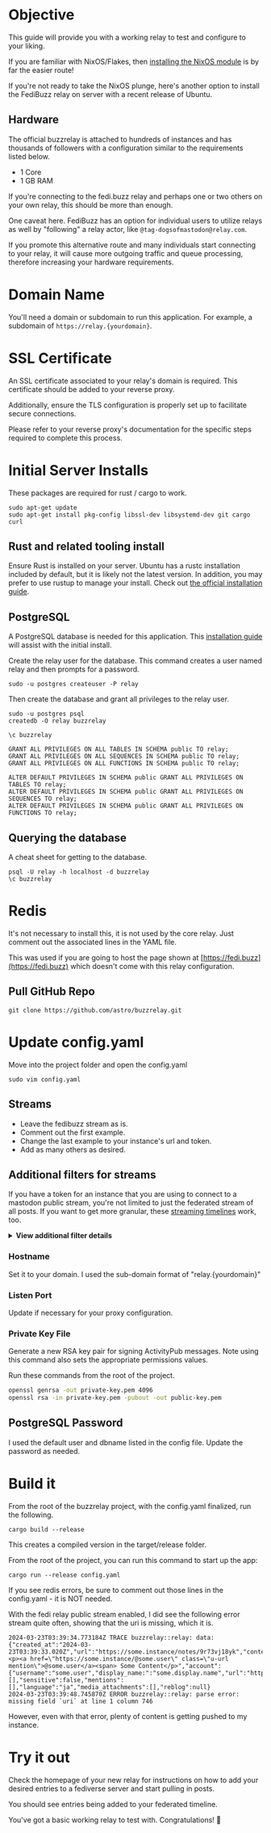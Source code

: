 # Objective
This guide will provide you with a working relay to test and configure to your liking. 

If you are familiar with NixOS/Flakes, then [installing the NixOS module](https://github.com/astro/buzzrelay?tab=readme-ov-file#build) is by far the easier route! 

If you're not ready to take the NixOS plunge, here's another option to install the FediBuzz relay on server with a recent release of Ubuntu. 

## Hardware
The official buzzrelay is attached to hundreds of instances and has thousands of followers with a configuration similar to the requirements listed below.

* 1 Core
* 1 GB RAM

If you're connecting to the fedi.buzz relay and perhaps one or two others on your own relay, this should be more than enough.

One caveat here. FediBuzz has an option for individual users to utilize relays as well by "following" a relay actor, like `@tag-dogsofmastodon@relay.com`. 

If you promote this alternative route and many individuals start connecting to your relay, it will cause more outgoing traffic and queue processing, therefore increasing your hardware requirements.

# Domain Name
You'll need a domain or subdomain to run this application. For example, a subdomain of `https://relay.{yourdomain}`.

# SSL Certificate
An SSL certificate associated to your relay's domain is required. This certificate should be added to your reverse proxy. 

Additionally, ensure the TLS configuration is properly set up to facilitate secure connections. 

Please refer to your reverse proxy's documentation for the specific steps required to complete this process.

# Initial Server Installs
These packages are required for rust / cargo to work.
```
sudo apt-get update
sudo apt-get install pkg-config libssl-dev libsystemd-dev git cargo curl
```

## Rust and related tooling install
Ensure Rust is installed on your server. Ubuntu has a rustc installation included by default, but it is likely not the latest version. In addition, you may prefer to use rustup to manage your  install. Check out [the official installation guide](https://www.rust-lang.org/tools/install).


## PostgreSQL
A PostgreSQL database is needed for this application. This [installation guide](https://www.digitalocean.com/community/tutorials/how-to-install-and-use-postgresql-on-ubuntu-22-04) will assist with the initial install.

Create the relay user for the database. This command creates a user named relay and then prompts for a password.

```
sudo -u postgres createuser -P relay
```

Then create the database and grant all privileges to the relay user. 

```
sudo -u postgres psql 
createdb -O relay buzzrelay

\c buzzrelay

GRANT ALL PRIVILEGES ON ALL TABLES IN SCHEMA public TO relay;
GRANT ALL PRIVILEGES ON ALL SEQUENCES IN SCHEMA public TO relay;
GRANT ALL PRIVILEGES ON ALL FUNCTIONS IN SCHEMA public TO relay;

ALTER DEFAULT PRIVILEGES IN SCHEMA public GRANT ALL PRIVILEGES ON TABLES TO relay;
ALTER DEFAULT PRIVILEGES IN SCHEMA public GRANT ALL PRIVILEGES ON SEQUENCES TO relay;
ALTER DEFAULT PRIVILEGES IN SCHEMA public GRANT ALL PRIVILEGES ON FUNCTIONS TO relay;
```

## Querying the database
A cheat sheet for getting to the database.

```
psql -U relay -h localhost -d buzzrelay
\c buzzrelay
```

# Redis
It's not necessary to install this, it is not used by the core relay. Just comment out the associated lines in the YAML file.

This was used if you are going to host the page shown at [https://fedi.buzz](https://fedi.buzz) which doesn't come with this relay configuration.

## Pull GitHub Repo 
```
git clone https://github.com/astro/buzzrelay.git
```

# Update config.yaml

Move into the project folder and open the config.yaml

```shell
sudo vim config.yaml
```

## Streams
* Leave the fedibuzz stream as is.
* Comment out the first example.
* Change the last example to your instance's url and token.
* Add as many others as desired.
 
## Additional filters for streams
If you have a token for an instance that you are using to connect to a mastodon public stream, you're not limited to just the federated stream of all posts. If you want to get more granular, these [streaming timelines](https://docs.joinmastodon.org/methods/streaming/) work, too.

<details><summary><b>View additional filter details</b></summary>
All of the items listed below have a /local/ version as well if you want to get REALLY granular and only pick up posts from the local instance.

> This does not work for the default fedibuzz relay stream, only for mastodon servers for which you have an access token.

**Public remote posts only - federated posts excluding local ones**

You can also pass a "only_media" parameter in the querystring and get back only posts with some type of attachment (audio, image, or video) Cool!

```http
GET /api/v1/streaming/public/remote?only_media={true|false}&access_token={yourAccessToken} HTTP/1.1
```

**Public posts with a specific hashtag**

>This one does not has the only_media parameter unfortunately.

```http
GET /api/v1/streaming/hashtag?tag={yourTag}&access_token={yourAccessToken} HTTP/1.1
```

**Watch a list for posts**
For the user with the associated token, you can create a list of accounts and pass the list_id to this query. It will return only posts from those accounts.

```http
GET /api/v1/streaming/list?list={yourListId}&access_token={yourAccessToken} HTTP/1.1
```
</details>

### Hostname
Set it to your domain. I used the sub-domain format of "relay.{yourdomain}"

### Listen Port
Update if necessary for your proxy configuration.

### Private Key File
Generate a new RSA key pair for signing ActivityPub messages. Note using this command also sets the appropriate permissions values.

Run these commands from the root of the project.

```bash
openssl genrsa -out private-key.pem 4096 
openssl rsa -in private-key.pem -pubout -out public-key.pem
```

## PostgreSQL Password
I used the default user and dbname listed in the config file. Update the password as needed.

# Build it
From the root of the buzzrelay project, with the config.yaml finalized, run the following.

```
cargo build --release
```

This creates a compiled version in the target/release folder.

From the root of the project, you can run this command to start up the app:

```
cargo run --release config.yaml
```

If you see redis errors, be sure to comment out those lines in the config.yaml - it is NOT needed.

With the fedi relay public stream enabled, I did see the following error stream quite often, showing that the uri is missing, which it is.

```
2024-03-23T03:39:34.773184Z TRACE buzzrelay::relay: data: {"created_at":"2024-03-23T03:39:33.020Z","url":"https://some.instance/notes/9r73vj18yk","content":"<p><a href=\"https://some.instance/@some.user\" class=\"u-url mention\">@some.user</a><span> Some Content​</p>","account":{"username":"some.user","display_name:":"some.display.name","url":"https://some.instance/@some.user","bot":true},"tags":[],"sensitive":false,"mentions":[],"language":"ja","media_attachments":[],"reblog":null}
2024-03-23T03:39:48.745870Z ERROR buzzrelay::relay: parse error: missing field `uri` at line 1 column 746
```

However, even with that error, plenty of content is getting pushed to my instance.

# Try it out
Check the homepage of your new relay for instructions on how to add your desired entries to a fediverse server and start pulling in posts. 

You should see entries being added to your federated timeline.

You've got a basic working relay to test with. Congratulations! 🎉
